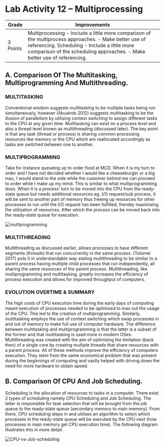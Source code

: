 # Lab Activity 12 – Multiprocessing

|Grade|Improvements|
|-------|------|
|3 Points|Multiprocessing - Include a little more comparison of the multiprocess approaches. - Make better use of referencing. Scheduling - Include a little more comparison of the scheduling approaches. - Make better use of referencing.|
## A. Comparison Of The Multitasking, Multiprogramming And Multithreading.
### MULTITASKING

Conventional wisdom suggests multitasking to be multiple tasks being run simultaneously, however (Abualrob 2012) suggests multitasking to be the illusion of parallelism by utilising context switching to assign different tasks to the CPU at any given time.
Multitasking can exist on a process level and also a thread level known as multithreading (discussed later). The key point is that any task (thread or process) is sharing common processing resources like memory or the CPU which are reallocated accordingly as tasks are switched between one to another.

### MULTIPROGRAMMING

Take for instance queueing up to order food at MCD. When it is my turn to order and I have not decided whether I would like a cheeseburger or a big mac, I would stand to the side while the customer behind me can proceed to order while I make up my mind.
This is similar to what multiprogramming does. When it is a process’ turn to be moved into the CPU from the ready-state queue but needs additional resources eg. I/O request/sub process, it will be sent to another part of memory thus freeing up resources for other processes to run until the I/O request has been fulfilled, thereby maximising the utilization of resources. After which the process can be moved back into the ready-state queue for execution.

![multiprogramming](https://i.postimg.cc/CxK1RTp5/image.png)

### MULTITHREADING

Multithreading as discussed earlier, allows processes to have different segments (threads) that run concurrently in the same process. (Tolomei 2017) puts it in understandable way stating multithreading to be similar to a parent process having multiple child processes that run independently, all sharing the same resources of the parent process. Multithreading, like multiprogramming and multitasking, greatly increases the efficiency of process execution and allows for improved throughput of computers.


### EVOLUTION OVERTIME & SUMMARY

The high costs of CPU execution time during the early days of computing meant execution of processes needed to be optimised to max out the usage of the CPU. This led to the creation of multiprogramming.
Similarly, multitasking employs the use of context switching which swap processes in and out of memory to make full use of computer hardware. The difference between multitasking and multiprogramming is that the latter is a subset of the former and that multitasking is used more in modern OSes.
Multithreading was created with the aim of optimising the limitation (back then) of a single core by creating multiple threads that share resources with a parent process.
All of these methods improve the efficiency of computers execution. They stem from the same economical problem that was present during the beginnings of computing and vastly helped with driving down the need for more hardware to obtain speed.

## B. Comparison Of CPU And Job Scheduling.

Scheduling is the allocation of resources to tasks in a computer. There exist 2 types of scheduling namely CPU Scheduling and Job Scheduling. The latter is responsible for task selection that will be brought from the job queue to the ready-state queue (secondary memory to main memory). From there, CPU scheduling steps in and utilises an algorithm to select which processes in the ready-state queue will be executed by the CPU next (how processes in main memory get CPU execution time). The following diagram illustrates this in more detail.

![CPU-vs-Job-scheduling](https://i.postimg.cc/8cF4pnk0/image.png)